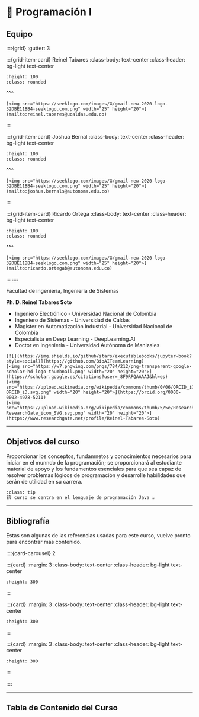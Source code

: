 # 📖 Programación I

## Equipo

::::{grid}
:gutter: 3

:::{grid-item-card} Reinel Tabares
:class-body: text-center
:class-header: bg-light text-center

```{image} content/imgs/reinel.jpg
:height: 100
:class: rounded
```
^^^
```{only} html
[<img src="https://seeklogo.com/images/G/gmail-new-2020-logo-32DBE11BB4-seeklogo.com.png" width="25" height="20">](mailto:reinel.tabares@ucaldas.edu.co)
```
:::

:::{grid-item-card} Joshua Bernal
:class-body: text-center
:class-header: bg-light text-center
```{image} content/imgs/joshua.png
:height: 100
:class: rounded
```
^^^
```{only} html
[<img src="https://seeklogo.com/images/G/gmail-new-2020-logo-32DBE11BB4-seeklogo.com.png" width="25" height="20">](mailto:joshua.bernals@autonoma.edu.co)
```
:::

:::{grid-item-card} Ricardo Ortega
:class-body: text-center
:class-header: bg-light text-center
```{image} content/imgs/ricardo.jpg
:height: 100
:class: rounded
```
^^^
```{only} html
[<img src="https://seeklogo.com/images/G/gmail-new-2020-logo-32DBE11BB4-seeklogo.com.png" width="25" height="20">](mailto:ricardo.ortegab@autonoma.edu.co)
```
:::
::::

Facultad de ingeniería, Ingeniería de Sistemas

**Ph. D. Reinel Tabares Soto**

- Ingeniero Electrónico -  Universidad Nacional de Colombia
- Ingeniero de Sistemas - Universidad de Caldas
- Magister en Automatización Industrial - Universidad Nacional de Colombia
- Especialista en Deep Learning - DeepLearning.AI
- Doctor en Ingeniería - Universidad Autónoma de Manizales

```{only} html
[![](https://img.shields.io/github/stars/executablebooks/jupyter-book?style=social)](https://github.com/BioAITeamLearning)
[<img src="https://w7.pngwing.com/pngs/784/212/png-transparent-google-scholar-hd-logo-thumbnail.png" width="20" height="20">](https://scholar.google.es/citations?user=_8F9RPQAAAAJ&hl=es)
[<img src="https://upload.wikimedia.org/wikipedia/commons/thumb/0/06/ORCID_iD.svg/2048px-ORCID_iD.svg.png" width="20" height="20">](https://orcid.org/0000-0002-4978-5211)
[<img src="https://upload.wikimedia.org/wikipedia/commons/thumb/5/5e/ResearchGate_icon_SVG.svg/1200px-ResearchGate_icon_SVG.svg.png" width="20" height="20">](https://www.researchgate.net/profile/Reinel-Tabares-Soto)
```

---

## Objetivos del curso

Proporcionar los conceptos, fundamnetos y conocimientos necesarios para iniciar en el munndo de la programación; se proporcionará al estudiante material de apoyo y los fundamentos esenciales para que sea capaz de resolver problemas lógicos de programación y desarrolle habilidades que serán de utilidad en su carrera.

```{admonition} Nota
:class: tip
El curso se centra en el lenguaje de programación Java ☕
```

---

## Bibliografía
Estas son algunas de las referencias usadas para este curso, vuelve pronto para encontrar más contenido.

::::{card-carousel} 2

:::{card}
:margin: 3
:class-body: text-center
:class-header: bg-light text-center
```{image} content/imgs/book1.png
:height: 300
```
:::

:::{card}
:margin: 3
:class-body: text-center
:class-header: bg-light text-center
```{image} content/imgs/book2.png
:height: 300
```
:::

:::{card}
:margin: 3
:class-body: text-center
:class-header: bg-light text-center
```{image} content/imgs/book3.png
:height: 300
```
:::

::::

---

## Tabla de Contenido del Curso

```{tableofcontents}
```
